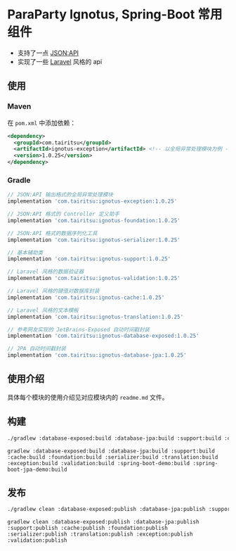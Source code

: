 # ParaParty Ignotus, Spring-Boot 常用组件

- 支持了一点 [JSON:API](https://jsonapi.org/)
- 实现了一些 [Laravel](https://laravel.com/) 风格的 api

## 使用

### Maven
在 `pom.xml` 中添加依赖：
```xml
<dependency>
  <groupId>com.tairitsu</groupId>
  <artifactId>ignotus-exception</artifactId> <!-- 以全局异常处理模块为例 -->
  <version>1.0.25</version>
</dependency>
```

### Gradle
```groovy
// JSON:API 输出格式的全局异常处理模块
implementation 'com.tairitsu:ignotus-exception:1.0.25'

// JSON:API 格式的 Controller 定义助手
implementation 'com.tairitsu:ignotus-foundation:1.0.25'

// JSON:API 格式的数据序列化工具
implementation 'com.tairitsu:ignotus-serializer:1.0.25'

// 基本辅助类
implementation 'com.tairitsu:ignotus-support:1.0.25'

// Laravel 风格的数据验证器
implementation 'com.tairitsu:ignotus-validation:1.0.25'

// Laravel 风格的键值对数据库封装
implementation 'com.tairitsu:ignotus-cache:1.0.25'

// Laravel 风格的文本模板
implementation 'com.tairitsu:ignotus-translation:1.0.25'

// 参考网友实现的 JetBrains-Exposed 自动时间戳封装
implementation 'com.tairitsu:ignotus-database-exposed:1.0.25'

// JPA 自动时间戳封装
implementation 'com.tairitsu:ignotus-database-jpa:1.0.25'
```

## 使用介绍

具体每个模块的使用介绍见对应模块内的 `readme.md` 文件。

## 构建
```bash
./gradlew :database-exposed:build :database-jpa:build :support:build :cache:build :foundation:build :serializer:build :translation:build :exception:build :validation:build :spring-boot-demo:build :spring-boot-jpa-demo:build
```

```
gradlew :database-exposed:build :database-jpa:build :support:build :cache:build :foundation:build :serializer:build :translation:build :exception:build :validation:build :spring-boot-demo:build :spring-boot-jpa-demo:build
```

## 发布
```bash
./gradlew clean :database-exposed:publish :database-jpa:publish :support:publish :cache:publish :foundation:publish :serializer:publish :translation:publish :exception:publish :validation:publish
```

```
gradlew clean :database-exposed:publish :database-jpa:publish :support:publish :cache:publish :foundation:publish :serializer:publish :translation:publish :exception:publish :validation:publish
```
